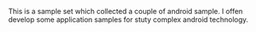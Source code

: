 This is a sample set which collected a couple of android sample.
I offen develop some application samples for stuty complex android technology. 
